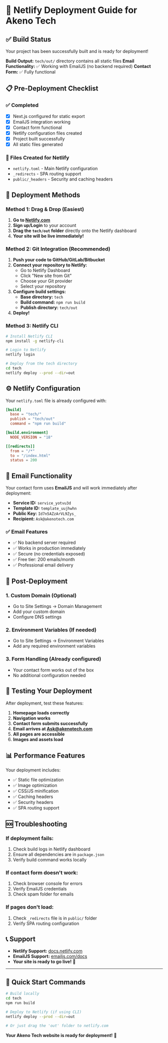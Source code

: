 # 🚀 Netlify Deployment Guide for Akeno Tech

## ✅ Build Status
Your project has been successfully built and is ready for deployment!

**Build Output:** `tech/out/` directory contains all static files
**Email Functionality:** ✅ Working with EmailJS (no backend required)
**Contact Form:** ✅ Fully functional

## 📋 Pre-Deployment Checklist

### ✅ Completed
- [x] Next.js configured for static export
- [x] EmailJS integration working
- [x] Contact form functional
- [x] Netlify configuration files created
- [x] Project built successfully
- [x] All static files generated

### 📁 Files Created for Netlify
- `netlify.toml` - Main Netlify configuration
- `_redirects` - SPA routing support
- `public/_headers` - Security and caching headers

## 🚀 Deployment Methods

### Method 1: Drag & Drop (Easiest)

1. **Go to [Netlify.com](https://netlify.com)**
2. **Sign up/Login** to your account
3. **Drag the `tech/out` folder** directly onto the Netlify dashboard
4. **Your site will be live immediately!**

### Method 2: Git Integration (Recommended)

1. **Push your code to GitHub/GitLab/Bitbucket**
2. **Connect your repository to Netlify:**
   - Go to Netlify Dashboard
   - Click "New site from Git"
   - Choose your Git provider
   - Select your repository
3. **Configure build settings:**
   - **Base directory:** `tech`
   - **Build command:** `npm run build`
   - **Publish directory:** `tech/out`
4. **Deploy!**

### Method 3: Netlify CLI

```bash
# Install Netlify CLI
npm install -g netlify-cli

# Login to Netlify
netlify login

# Deploy from the tech directory
cd tech
netlify deploy --prod --dir=out
```

## ⚙️ Netlify Configuration

Your `netlify.toml` file is already configured with:

```toml
[build]
  base = "tech/"
  publish = "tech/out"
  command = "npm run build"

[build.environment]
  NODE_VERSION = "18"

[[redirects]]
  from = "/*"
  to = "/index.html"
  status = 200
```

## 📧 Email Functionality

Your contact form uses **EmailJS** and will work immediately after deployment:

- **Service ID:** `service_yotvu3d`
- **Template ID:** `template_uujhwhn`
- **Public Key:** `Id7n5AZzArVL9Zys_`
- **Recipient:** `Ask@akenotech.com`

### ✅ Email Features
- ✅ No backend server required
- ✅ Works in production immediately
- ✅ Secure (no credentials exposed)
- ✅ Free tier: 200 emails/month
- ✅ Professional email delivery

## 🔧 Post-Deployment

### 1. Custom Domain (Optional)
- Go to Site Settings → Domain Management
- Add your custom domain
- Configure DNS settings

### 2. Environment Variables (If needed)
- Go to Site Settings → Environment Variables
- Add any required environment variables

### 3. Form Handling (Already configured)
- Your contact form works out of the box
- No additional configuration needed

## 🧪 Testing Your Deployment

After deployment, test these features:

1. **Homepage loads correctly**
2. **Navigation works**
3. **Contact form submits successfully**
4. **Email arrives at Ask@akenotech.com**
5. **All pages are accessible**
6. **Images and assets load**

## 📊 Performance Features

Your deployment includes:
- ✅ Static file optimization
- ✅ Image optimization
- ✅ CSS/JS minification
- ✅ Caching headers
- ✅ Security headers
- ✅ SPA routing support

## 🆘 Troubleshooting

### If deployment fails:
1. Check build logs in Netlify dashboard
2. Ensure all dependencies are in `package.json`
3. Verify build command works locally

### If contact form doesn't work:
1. Check browser console for errors
2. Verify EmailJS credentials
3. Check spam folder for emails

### If pages don't load:
1. Check `_redirects` file is in `public/` folder
2. Verify SPA routing configuration

## 📞 Support

- **Netlify Support:** [docs.netlify.com](https://docs.netlify.com)
- **EmailJS Support:** [emailjs.com/docs](https://www.emailjs.com/docs)
- **Your site is ready to go live!** 🎉

---

## 🎯 Quick Start Commands

```bash
# Build locally
cd tech
npm run build

# Deploy to Netlify (if using CLI)
netlify deploy --prod --dir=out

# Or just drag the 'out' folder to netlify.com
```

**Your Akeno Tech website is ready for deployment!** 🚀
